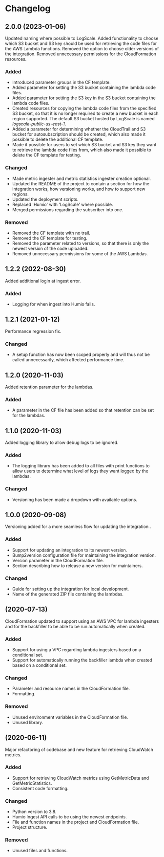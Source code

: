 # Changelog

## 2.0.0 (2023-01-06)
Updated naming where possible to LogScale.
Added functionality to choose which S3 bucket and S3 key should be used for retrieving the code files for the AWS Lambda functions. 
Removed the option to choose older versions of the integration.
Removed unnecessary permissions for the CloudFormation resources. 

### Added
- Introduced parameter groups in the CF template.
- Added parameter for setting the S3 bucket containing the lambda code files.
- Added parameter for setting the S3 key in the S3 bucket containing the lambda code files.
- Created resources for copying the lambda code files from the specified S3 bucket, so that it is no longer required to create a new bucket in each region supported. The default S3 bucket hosted by LogScale is named _logscale-public-us-east-1_.
- Added a parameter for determining whether the CloudTrail and S3 bucket for autosubscription should be created, which also made it possible to delete the additional CF template.
- Made it possible for users to set which S3 bucket and S3 key they want to retrieve the lambda code files from, which also made it possible to delete the CF template for testing.

### Changed
- Made metric ingester and metric statistics ingester creation optional.
- Updated the README of the project to contain a section for how the integration works, how versioning works, and how to support new regions.
- Updated the deployment scripts. 
- Replaced 'Humio' with 'LogScale' where possible. 
- Merged permissions regarding the subscriber into one.  

### Removed
- Removed the CF template with no trail.
- Removed the CF template for testing.
- Removed the parameter related to versions, so that there is only the newest version of the code uploaded.
- Removed unnecessary permissions for some of the AWS Lambdas. 

## 1.2.2 (2022-08-30)
Added additional login at ingest error.

### Added
- Logging for when ingest into Humio fails.

## 1.2.1 (2021-01-12)
Performance regression fix.

### Changed
- A setup function has now been scoped properly and will thus not be called unnecessarily, which affected performance time.

## 1.2.0 (2020-11-03)
Added retention parameter for the lambdas.

### Added
- A parameter in the CF file has been added so that retention can be set for the lambdas.

## 1.1.0 (2020-11-03)
Added logging library to allow debug logs to be ignored.

### Added
- The logging library has been added to all files with print functions to allow users to determine what level of logs they want logged by the lambdas.

### Changed
- Versioning has been made a dropdown with available options.

## 1.0.0 (2020-09-08)
Versioning added for a more seamless flow for updating the integration..

### Added
- Support for updating an integration to its newest version.
- Bump2version configuration file for maintaining the integration version.
- Version parameter in the CloudFormation file.
- Section describing how to release a new version for maintainers.

### Changed
- Guide for setting up the integration for local development.
- Name of the generated ZIP file containing the lambdas.

## (2020-07-13)
CloudFormation updated to support using an AWS VPC for lambda ingesters and for the backfiller to be able to be run automatically when created.

### Added
- Support for using a VPC regarding lambda ingesters based on a conditional set.
- Support for automatically running the backfiller lambda when created based on a conditional set.

### Changed
- Parameter and resource names in the CloudFormation file.
- Formatting.

### Removed
- Unused environment variables in the CloudFormation file.
- Unused library.

## (2020-06-11)
Major refactoring of codebase and new feature for retrieving CloudWatch metrics.

### Added
- Support for retrieving CloudWatch metrics using GetMetricData and GetMetricStatistics.
- Consistent code formatting.

### Changed
- Python version to 3.8.
- Humio Ingest API calls to be using the newest endpoints.
- File and function names in the project and CloudFormation file.
- Project structure.

### Removed
- Unused files and functions.
